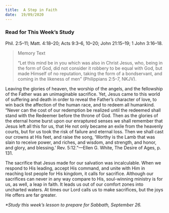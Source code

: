 ```yaml
---
title:  A Step in Faith
date:  19/09/2020
---
```


### Read for This Week’s Study
Phil. 2:5–11; Matt. 4:18–20; Acts 9:3–6, 10–20; John 21:15–19; 1 John 3:16–18.

> <p>Memory Text</p>
> “Let this mind be in you which was also in Christ Jesus, who, being in the form of God, did not consider it robbery to be equal with God, but made Himself of no reputation, taking the form of a bondservant, and coming in the likeness of men” (Philippians 2:5–7, NKJV).

Leaving the glories of heaven, the worship of the angels, and the fellowship of the Father was an unimaginable sacrifice. Yet, Jesus came to this world of suffering and death in order to reveal the Father’s character of love, to win back the affection of the human race, and to redeem all humankind. “Never can the cost of our redemption be realized until the redeemed shall stand with the Redeemer before the throne of God. Then as the glories of the eternal home burst upon our enraptured senses we shall remember that Jesus left all this for us, that He not only became an exile from the heavenly courts, but for us took the risk of failure and eternal loss. Then we shall cast our crowns at His feet, and raise the song, ‘Worthy is the Lamb that was slain to receive power, and riches, and wisdom, and strength, and honor, and glory, and blessing.’ Rev. 5:12.”—Ellen G. White, The Desire of Ages, p. 131.

The sacrifice that Jesus made for our salvation was incalculable. When we respond to His leading, accept His command, and unite with Him in reaching lost people for His kingdom, it calls for sacrifice. Although our sacrifices can never in any way compare to His, soul-winning ministry is for us, as well, a leap in faith. It leads us out of our comfort zones into uncharted waters. At times our Lord calls us to make sacrifices, but the joys He offers are far greater.

_*Study this week’s lesson to prepare for Sabbath, September 26._